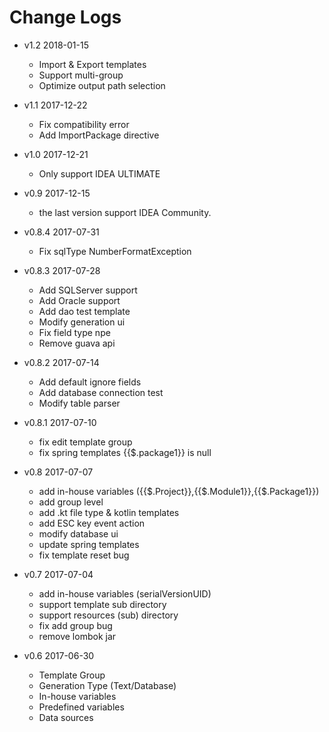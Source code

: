 # Change Logs

- v1.2 2018-01-15
    - Import & Export templates
    - Support multi-group
    - Optimize output path selection

- v1.1 2017-12-22
    - Fix compatibility error
    - Add ImportPackage directive

- v1.0 2017-12-21
    - Only support IDEA ULTIMATE

- v0.9 2017-12-15
    - the last version support IDEA Community.

- v0.8.4 2017-07-31
    - Fix sqlType NumberFormatException

- v0.8.3 2017-07-28
    - Add SQLServer support
    - Add Oracle support
    - Add dao test template
    - Modify generation ui
    - Fix field type npe
    - Remove guava api

- v0.8.2 2017-07-14
    - Add default ignore fields
    - Add database connection test
    - Modify table parser

- v0.8.1 2017-07-10
    - fix edit template group
    - fix spring templates {{$.package1}} is null

- v0.8 2017-07-07
    - add in-house variables ({{$.Project}},{{$.Module1}},{{$.Package1}})
    - add group level
    - add .kt file type & kotlin templates
    - add ESC key event action
    - modify database ui
    - update spring templates
    - fix template reset bug
    
- v0.7 2017-07-04
    - add in-house variables (serialVersionUID)
    - support template sub directory
    - support resources (sub) directory
    - fix add group bug
    - remove lombok jar
    
- v0.6 2017-06-30
    - Template Group
    - Generation Type (Text/Database)
    - In-house variables
    - Predefined variables
    - Data sources
